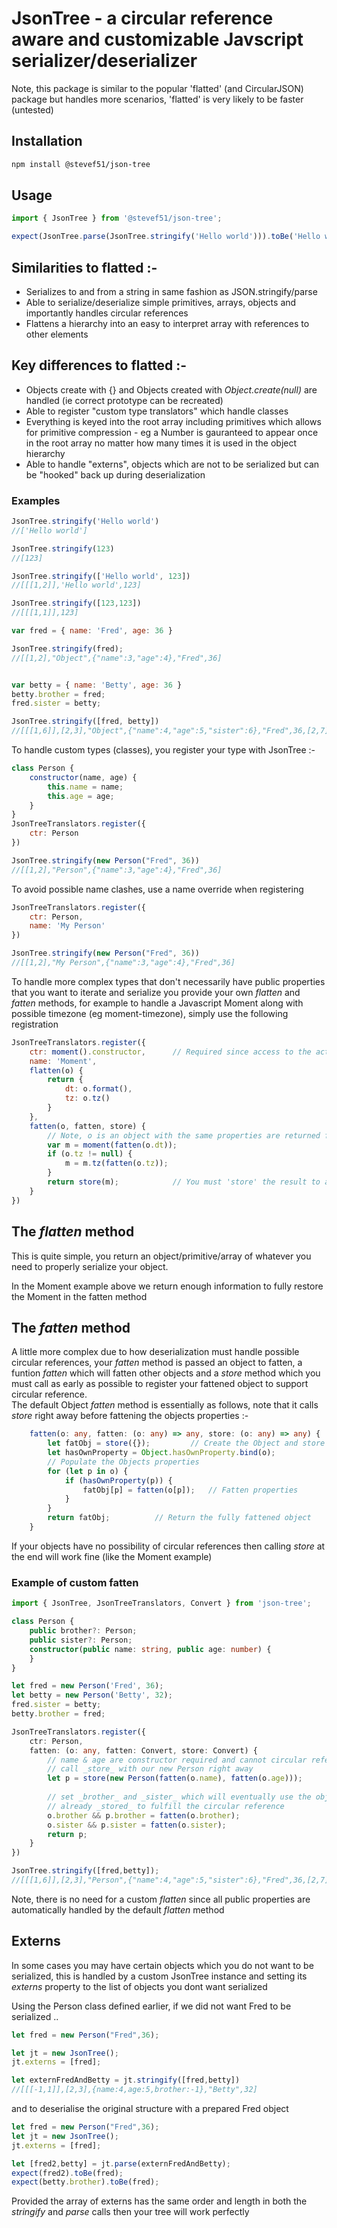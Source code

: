 # JsonTree - a circular reference aware and customizable Javscript  serializer/deserializer

Note, this package is similar to the popular 'flatted' (and CircularJSON) package but handles more scenarios, 'flatted' is very likely to be faster (untested)

## Installation

```bash
npm install @stevef51/json-tree
```

## Usage
```typescript
import { JsonTree } from '@stevef51/json-tree';

expect(JsonTree.parse(JsonTree.stringify('Hello world'))).toBe('Hello world');
```

## Similarities to flatted :-

- Serializes to and from a string in same fashion as JSON.stringify/parse
- Able to serialize/deserialize simple primitives, arrays, objects and importantly handles circular references
- Flattens a hierarchy into an easy to interpret array with references to other elements

## Key differences to flatted :-

- Objects create with {} and Objects created with _Object.create(null)_ are handled (ie correct prototype can be recreated)
- Able to register "custom type translators" which handle classes 
- Everything is keyed into the root array including primitives which allows for primitive compression - eg a Number is gauranteed to appear once in the root array no matter how many times it is used in the object hierarchy
- Able to handle "externs", objects which are not to be serialized but can be "hooked" back up during deserialization

### Examples

```javascript
JsonTree.stringify('Hello world')
//['Hello world']
```
```javascript
JsonTree.stringify(123)
//[123]
```
```javascript
JsonTree.stringify(['Hello world', 123])
//[[[1,2]],'Hello world',123]
```
```javascript
JsonTree.stringify([123,123])
//[[[1,1]],123]
```
```javascript
var fred = { name: 'Fred', age: 36 }

JsonTree.stringify(fred);
//[[1,2],"Object",{"name":3,"age":4},"Fred",36]


var betty = { name: 'Betty', age: 36 }
betty.brother = fred;
fred.sister = betty;

JsonTree.stringify([fred, betty])
//[[[1,6]],[2,3],"Object",{"name":4,"age":5,"sister":6},"Fred",36,[2,7],{"name":8,"age":5,"brother":1},"Betty"]
```

To handle custom types (classes), you register your type with JsonTree :-

```javascript
class Person {
	constructor(name, age) {
		this.name = name;
		this.age = age;
	}
}
JsonTreeTranslators.register({
	ctr: Person
})
```
```javascript
JsonTree.stringify(new Person("Fred", 36))
//[[1,2],"Person",{"name":3,"age":4},"Fred",36]
```

To avoid possible name clashes, use a name override when registering

```javascript
JsonTreeTranslators.register({
	ctr: Person,
	name: 'My Person'
})
```

```javascript
JsonTree.stringify(new Person("Fred", 36))
//[[1,2],"My Person",{"name":3,"age":4},"Fred",36]
```

To handle more complex types that don't necessarily have public properties that you want to iterate and serialize you provide your own _flatten_ and _fatten_ methods, for example to handle a Javascript Moment along with possible timezone (eg moment-timezone), simply use the following registration

```javascript
JsonTreeTranslators.register({
	ctr: moment().constructor,		// Required since access to the actual constructor is hidden by anonymous functions
	name: 'Moment',
	flatten(o) {
		return {
			dt: o.format(),
			tz: o.tz()
		}
	},
	fatten(o, fatten, store) {
		// Note, o is an object with the same properties are returned from 'flatten', however its values need 'fattening' to be used
		var m = moment(fatten(o.dt));
		if (o.tz != null) {
			m = m.tz(fatten(o.tz));
		}
		return store(m);			// You must 'store' the result to allow JsonTree circular referencing to work
	}
})
```

## The _flatten_ method
This is quite simple, you return an object/primitive/array of whatever you need to properly serialize your object.  

In the Moment example above we return enough information to fully restore the Moment in the fatten method

## The _fatten_ method
A little more complex due to how deserialization must handle possible circular references, your _fatten_ method is passed an object to fatten, a funtion _fatten_ which will fatten other objects and a _store_ method which you must call as early as possible to register your fattened object to support circular reference.  
The default Object _fatten_ method is essentially as follows, note that it calls _store_ right away before fattening the objects properties :-

```typescript
	fatten(o: any, fatten: (o: any) => any, store: (o: any) => any) {
		let fatObj = store({});			// Create the Object and store it right away
		let hasOwnProperty = Object.hasOwnProperty.bind(o);
		// Populate the Objects properties
		for (let p in o) {
			if (hasOwnProperty(p)) {
				fatObj[p] = fatten(o[p]);	// Fatten properties
			}
		}
		return fatObj;			// Return the fully fattened object
	}
```

If your objects have no possibility of circular references then calling _store_ at the end will work fine (like the Moment example)

### Example of custom fatten
```typescript
import { JsonTree, JsonTreeTranslators, Convert } from 'json-tree';

class Person {
	public brother?: Person;
	public sister?: Person;
	constructor(public name: string, public age: number) {
	}
}

let fred = new Person('Fred', 36);
let betty = new Person('Betty', 32);
fred.sister = betty;
betty.brother = fred;

JsonTreeTranslators.register({
	ctr: Person,
	fatten: (o: any, fatten: Convert, store: Convert) {
		// name & age are constructor required and cannot circular reference
		// call _store_ with our new Person right away
		let p = store(new Person(fatten(o.name), fatten(o.age)));
		
		// set _brother_ and _sister_ which will eventually use the object
		// already _stored_ to fulfill the circular reference
		o.brother && p.brother = fatten(o.brother);
		o.sister && p.sister = fatten(o.sister);
		return p;
	}
})

JsonTree.stringify([fred,betty]);
//[[[1,6]],[2,3],"Person",{"name":4,"age":5,"sister":6},"Fred",36,[2,7],{"name":8,"age":9,"brother":1},"Betty",32]
```

Note, there is no need for a custom _flatten_ since all public properties are automatically handled by the default _flatten_ method

## Externs
In some cases you may have certain objects which you do not want to be serialized, this is handled by a custom JsonTree instance and setting its _externs_ property to the list of objects you dont want serialized

Using the Person class defined earlier, if we did not want Fred to be serialized ..
```typescript
let fred = new Person("Fred",36);

let jt = new JsonTree();
jt.externs = [fred];

let externFredAndBetty = jt.stringify([fred,betty])
//[[[-1,1]],[2,3],{name:4,age:5,brother:-1},"Betty",32]
```

and to deserialise the original structure with a prepared Fred object

```typescript
let fred = new Person("Fred",36);
let jt = new JsonTree();
jt.externs = [fred];

let [fred2,betty] = jt.parse(externFredAndBetty);
expect(fred2).toBe(fred);
expect(betty.brother).toBe(fred);
```

Provided the array of externs has the same order and length in both the _stringify_ and _parse_ calls then your tree will work perfectly

